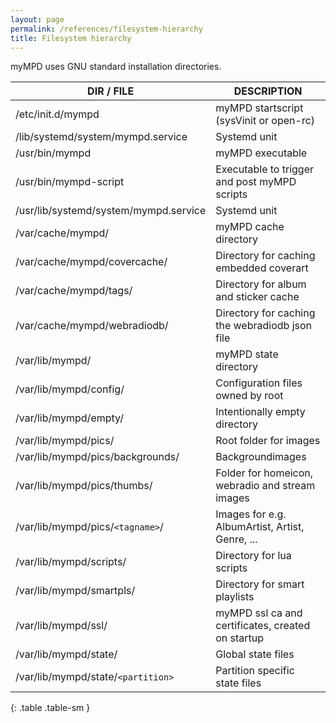 ```yaml
---
layout: page
permalink: /references/filesystem-hierarchy
title: Filesystem hierarchy
---
```


myMPD uses GNU standard installation directories.

| DIR / FILE | DESCRIPTION |
| ---------- | ----------- |
| /etc/init.d/mympd | myMPD startscript (sysVinit or open-rc) |
| /lib/systemd/system/mympd.service | Systemd unit |
| /usr/bin/mympd | myMPD executable |
| /usr/bin/mympd-script | Executable to trigger and post myMPD scripts |
| /usr/lib/systemd/system/mympd.service | Systemd unit |
| /var/cache/mympd/ | myMPD cache directory |
| /var/cache/mympd/covercache/ | Directory for caching embedded coverart |
| /var/cache/mympd/tags/ | Directory for album and sticker cache |
| /var/cache/mympd/webradiodb/ | Directory for caching the webradiodb json file |
| /var/lib/mympd/ | myMPD state directory |
| /var/lib/mympd/config/ | Configuration files owned by root |
| /var/lib/mympd/empty/ | Intentionally empty directory |
| /var/lib/mympd/pics/ | Root folder for images |
| /var/lib/mympd/pics/backgrounds/ | Backgroundimages |
| /var/lib/mympd/pics/thumbs/ | Folder for homeicon, webradio and stream images |
| /var/lib/mympd/pics/`<tagname>`/ | Images for <tagname> e.g. AlbumArtist, Artist, Genre, ... |
| /var/lib/mympd/scripts/ | Directory for lua scripts |
| /var/lib/mympd/smartpls/ | Directory for smart playlists |
| /var/lib/mympd/ssl/ | myMPD ssl ca and certificates, created on startup |
| /var/lib/mympd/state/ | Global state files |
| /var/lib/mympd/state/`<partition>` | Partition specific state files |
{: .table .table-sm }

